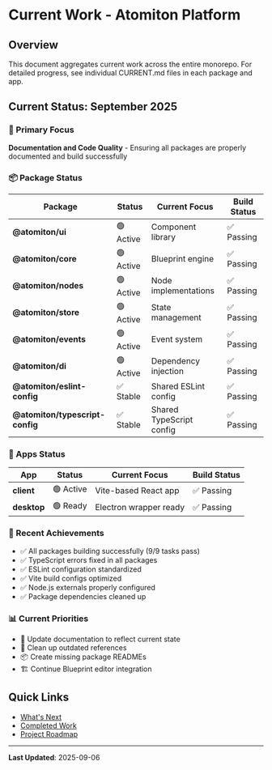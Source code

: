 # Current Work - Atomiton Platform

## Overview

This document aggregates current work across the entire monorepo. For detailed progress, see individual CURRENT.md files in each package and app.

## Current Status: September 2025

### 🎯 Primary Focus

**Documentation and Code Quality** - Ensuring all packages are properly documented and build successfully

### 📦 Package Status

| Package                         | Status    | Current Focus            | Build Status |
| ------------------------------- | --------- | ------------------------ | ------------ |
| **@atomiton/ui**                | 🟢 Active | Component library        | ✅ Passing   |
| **@atomiton/core**              | 🟢 Active | Blueprint engine         | ✅ Passing   |
| **@atomiton/nodes**             | 🟢 Active | Node implementations     | ✅ Passing   |
| **@atomiton/store**             | 🟢 Active | State management         | ✅ Passing   |
| **@atomiton/events**            | 🟢 Active | Event system             | ✅ Passing   |
| **@atomiton/di**                | 🟢 Active | Dependency injection     | ✅ Passing   |
| **@atomiton/eslint-config**     | ✅ Stable | Shared ESLint config     | ✅ Passing   |
| **@atomiton/typescript-config** | ✅ Stable | Shared TypeScript config | ✅ Passing   |

### 📱 Apps Status

| App         | Status    | Current Focus          | Build Status |
| ----------- | --------- | ---------------------- | ------------ |
| **client**  | 🟢 Active | Vite-based React app   | ✅ Passing   |
| **desktop** | 🟢 Ready  | Electron wrapper ready | ✅ Passing   |

### 🚀 Recent Achievements

- ✅ All packages building successfully (9/9 tasks pass)
- ✅ TypeScript errors fixed in all packages
- ✅ ESLint configuration standardized
- ✅ Vite build configs optimized
- ✅ Node.js externals properly configured
- ✅ Package dependencies cleaned up

### 📊 Current Priorities

- 📝 Update documentation to reflect current state
- 🧹 Clean up outdated references
- 📦 Create missing package READMEs
- 🏗️ Continue Blueprint editor integration

## Quick Links

- [What's Next](./NEXT.md)
- [Completed Work](./COMPLETED.md)
- [Project Roadmap](./docs/project/ROADMAP.md)

---

**Last Updated**: 2025-09-06
